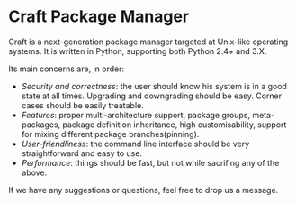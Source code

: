 Craft Package Manager
=====================

Craft is a next-generation package manager targeted at Unix-like operating systems.
It is written in Python, supporting both Python 2.4+ and 3.X.

Its main concerns are, in order:
- _Security and correctness_: the user should know his system is in a good state at all times. Upgrading and downgrading should be easy. Corner cases should be easily treatable.
- _Features_: proper multi-architecture support, package groups, meta-packages, package definition inheritance, high customisability, support for mixing different package branches(pinning).
- _User-friendliness_: the command line interface should be very straightforward and easy to use.
- _Performance_: things should be fast, but not while sacrifing any of the above.

If we have any suggestions or questions, feel free to drop us a message.
